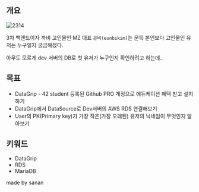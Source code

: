 ## 개요

![2314](https://github.com/42cabi/on-boarding/assets/105692206/16177f61-c7d8-44ef-8c5e-8ff1d1736d31)


3차 백엔드이자 까비 고인물인 MZ 대표 `은비(eunbikim)`는 문득 본인보다 고인물인 유저는 누구일지 궁금해졌다.

아무도 모르게 dev 서버의 DB로 첫 유저가 누구인지 확인하려고 하는데..

## 목표

- DataGrip - 42 student 등록된 Github PRO 계정으로 에듀케이션 혜택 받고 설치하기
- DataGrip에서 DataSource로 Dev서버의 AWS RDS 연결해보기
- User의 PK(Primary key)가 가장 작은(가장 오래된) 유저의 닉네임이 무엇인지 알아보기

## 키워드

- DataGrip
- RDS
- MariaDB

made by sanan
